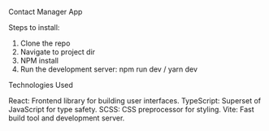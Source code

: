 Contact Manager App

Steps to install:

1. Clone the repo
2. Navigate to project dir
3. NPM install
4. Run the development server: npm run dev / yarn dev

Technologies Used

React: Frontend library for building user interfaces.
TypeScript: Superset of JavaScript for type safety.
SCSS: CSS preprocessor for styling.
Vite: Fast build tool and development server.